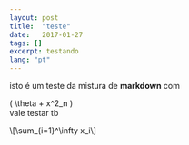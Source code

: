```yaml
---
layout: post
title:  "teste"
date:   2017-01-27
tags: []
excerpt: testando
lang: "pt"
---
```

isto é um teste da mistura de __markdown__ com <section>\( \theta + x^2_n \)</section> vale testar tb

<p>\[\sum_{i=1}^\infty x_i\]</p>
